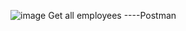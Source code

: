 
![image](https://user-images.githubusercontent.com/59920082/110254950-6222ca80-7f5f-11eb-9618-7a9ed4150ef8.png)
Get all employees ----Postman
